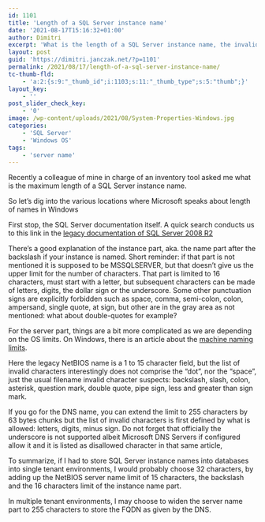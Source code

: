 ```yaml
---
id: 1101
title: 'Length of a SQL Server instance name'
date: '2021-08-17T15:16:32+01:00'
author: Dimitri
excerpt: 'What is the length of a SQL Server instance name, the invalid characters, and also for a Windows machine machine'
layout: post
guid: 'https://dimitri.janczak.net/?p=1101'
permalink: /2021/08/17/length-of-a-sql-server-instance-name/
tc-thumb-fld:
    - 'a:2:{s:9:"_thumb_id";i:1103;s:11:"_thumb_type";s:5:"thumb";}'
layout_key:
    - ''
post_slider_check_key:
    - '0'
image: /wp-content/uploads/2021/08/System-Properties-Windows.jpg
categories:
    - 'SQL Server'
    - 'Windows OS'
tags:
    - 'server name'
---
```


Recently a colleague of mine in charge of an inventory tool asked me what is the maximum length of a SQL Server instance name.

So let’s dig into the various locations where Microsoft speaks about length of names in Windows

First stop, the SQL Server documentation itself. A quick search conducts us to this link in the [legacy documentation of SQL Server 2008 R2](https://docs.microsoft.com/en-us/previous-versions/sql/sql-server-2008-r2/ms143531(v=sql.105))

There’s a good explanation of the instance part, aka. the name part after the backslash if your instance is named. Short reminder: if that part is not mentioned it is supposed to be MSSQLSERVER, but that doesn’t give us the upper limit for the number of characters. That part is limited to 16 characters, must start with a letter, but subsequent characters can be made of letters, digits, the dollar sign or the underscore. Some other punctuation signs are explicitly forbidden such as space, comma, semi-colon, colon, ampersand, single quote, at sign, but other are in the gray area as not mentioned: what about double-quotes for example?

For the server part, things are a bit more complicated as we are depending on the OS limits. On Windows, there is an article about the [machine naming limits](https://docs.microsoft.com/en-us/troubleshoot/windows-server/identity/naming-conventions-for-computer-domain-site-ou).

Here the legacy NetBIOS name is a 1 to 15 character field, but the list of invalid characters interestingly does not comprise the “dot”, nor the “space”, just the usual filename invalid character suspects: backslash, slash, colon, asterisk, question mark, double quote, pipe sign, less and greater than sign mark.

If you go for the DNS name, you can extend the limit to 255 characters by 63 bytes chunks but the list of invalid characters is first defined by what is allowed: letters, digits, minus sign. Do not forget that officially the underscore is not supported albeit Microsoft DNS Servers if configured allow it and it is listed as disallowed character in that same article,

To summarize, if I had to store SQL Server instance names into databases into single tenant environments, I would probably choose 32 characters, by adding up the NetBIOS server name limit of 15 characters, the backslash and the 16 characters limit of the instance name part.

In multiple tenant environments, I may choose to widen the server name part to 255 characters to store the FQDN as given by the DNS.